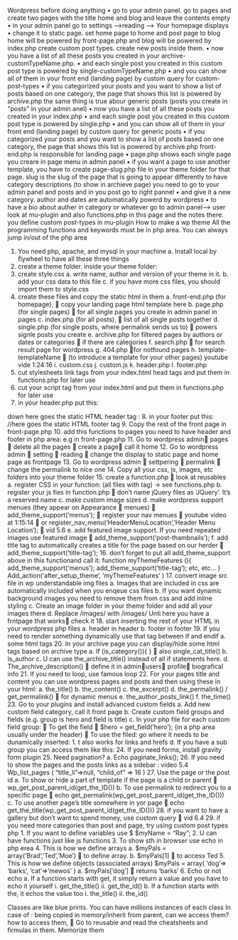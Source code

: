 Wordpress
before doing anything 
•	go to your admin panel. go to pages and create two pages with the title home and blog and leave the contents empty
•	in your admin panel go to settings -->reading --> Your homepage displays
•	change it to static page. set home page to home and post page to blog
home will be powered by front-page.php and blog will be powered by index.php
create custom post types. create new posts inside them. 
•	now you have a list of all these posts you created in your archive-customTypeName.php.
•	and each single post you created in this custom post type is powered by single-customTypeName.php
•	and you can show all of them in your front end (landing page) by custom query for custom-post-types
•	if you categorized your posts and you want to show a list of posts based on one category, the page that shows this list is powered by archive.php
the same thing is true abour generic posts (posts you create in "posts" in your admin anel)
•	now you have a list of all these posts you created in your index.php
•	and each single post you created in this custom post type is powered by single.php
•	and you can show all of them in your front end (landing page) by custom query for generic posts
•	if you categorized your posts and you want to show a list of posts based on one category, the page that shows this list is powered by archive.php
front-end.php is responsible for landing page
•	page.php shows each single page you creare in page menu in admin panel
•	if you want a page to use another template, you have to create page-slug.php file in your theme folder for that page. slug is the slug of the page that is going to appear differently
to have category descriptions (to show in archieve page) you need to go to your admin panel and posts and in you post go to right pannel 
•	and give it a new category. author and dates are automatically powerd by wordpress
•	to have a bio about auther in category or whatever go to admin panel--> user
look at mu-plugin and also functions.php in this page and the notes there. you define custom post-types in mu-plugin
How to make a wp theme
All the programming functions and keywords must be in php area. You can always jump in/out of the php area
1.	You need php, apache, and mysql in your machine
a.	Install local by flywheel to have all these three things
2.	 create a theme folder. inside your theme folder:
3.	 create style.css
a.	write name, author and version of your theme in it.
b.	add your css data to this file
c.	if you have more css files, you should import them to style.css
4.	 create these files and copy the static html in them
a.	front-end.php (for homepage),  copy your landing page html template here 
b.	page.php (for single pages)  for all single pages you create in admin panel in pages 
c.	index.php (for all posts),   list of all single posts together 
d.	single.php (for single posts, where permalink sends us to)  powers signle posts you create
e.	archive.php for filtered pages by authors or dates or categories  if there are categories
f.	search.php  for search result page for wordpress
g.	404.php for notfound pages
h.	template-templateName   (to introduce a template for your other pages) youtube vide 1:24:16
i.	custom.css
j.	custom.js
k.	header.php
l.	footer.php
5.	cut stylesheets link tags from your index.html head tags and put them in functions.php for later use
6.	cut your script tag from your index.html and put them in functions.php for later use
7.	in your header.php put this:
<!DOCTYPE html>
<html lang="en">
<head>
 <?php wp_head(); ?>
</head>
<body>
down here goes the static HTML header tag :
8.	 in your footer put this:
//here goes the static HTML footer tag
<?php wp_footer();?>
</body>
</html>
9.	Copy the rest of the front page in front-page.php
10.	 add this functions to pages you need to have header and footer in php area: e.g in front-page.php
<?php get_header(); ?>                <?php get_footer();?>
11.	Go to wordpress admin pages  delete all the pages  create a page call it home
12.	Go to wordpress admin  setting  reading  change the display to static page and home page as frontpage
13.	Go to wordpress admin  settpering  permalink  change the permalink to nice one
14.	Copy all your css, js, images, etc folders into your theme folder
15.	create a function.php  look at reusables
a.	register CSS in your function: (all files with <link> tag) -> see functions.php
b.	register your js fies in function.php
	don’t name jQuery files as ‘JQuery’. It’s a reserved name
c.	make custom image sizes
d.	make wordpress support menues (they appear on Appearance  menues)
	add_theme_support(‘menus’);
	register your nav menues  youtube video at 1:15:14
	or register_nav_menu(‘HeaderMenuLocation’,’Header Menu Location’);  vid 5.6
e.	add featured image support. If you need repeated images use featured image
	add_theme_support(‘post-thambnails’);
f.	add title tag to automatically creates a title for the page based on our herder
	add_theme_support(‘title-tag’);
16.	don’t forget to put all add_theme_support above in this functionand call it:
function myThemeFeatures (){
       add_theme_support(‘menus’);
       add_theme_support(‘title-tag’);
       etc, etc…
}
Add_action(‘after_setup_theme’, ‘myThemeFeatures’ )
17.	convert image src file in wp understandable img files
a.	Images that are included in css are automatically included when you enqeue css files
b.	If you want dynamic background images you need to remove them from css and add inline styling
c.	Create an image folder in your theme folder and add all your images there
d.	Replace /images/ with <?php bloginfo(“template_directory”);?>/images/
Unti here you have a frntpage that works check it
18.	 start inserting the rest of your HTML in your wordpress php files
a.	header in header
b.	footer in footer
19.	If you need to render something dynamically use that tag between if and endif
a.	<?php if(a condition)?> some html tags <?php endif?>
20.	In your archive page you can display/hide some html tags based on archive type
a.	If (is_category()){ }  also single_cat_title()
b.	Is_author
c.	U can use the_archive_title() instead of all if statements here.
d.	The_archive_description()  define it in adminusers profile biografical info
21.	If you need to loop, use famous loop
22.	For your pages title and content you can use wordpress pages and posts and then using these in your html:
a.	the_title()
b.	the_content()
c.	the_excerpt()
d.	the_permalink() / get_permalink()  for dynamic menus
e.	the_author_posts_link()
f.	the_time()
23.	Go to your plugins and install advanced custom fields
a.	Add new custom field category, call it front page
b.	Create custom field groups and fields (e.g. group is hero and field is title)
c.	In your php file for each custom field group:
	To get the field  $hero = get_field(‘hero’);  (in a php area usually under the header)
	To use the filed: go where it needs to be dunamically inserted:
1.	<?php echo $hero[‘title’]?> t also works for links and hrefs
d.	If you have a sub group you can access them like this: <?php echo $hero[‘title’][‘second’]?>
24.	If you need forms, install gravity form plugin
25.	Need pagination?
a.	Echo paginate_links();
26.	If you need to show the pages and the posts links as a sidebar : video 5.4
Wp_list_pages (
“title_li”=>null,
“child_of” => 16
)
27.	Use the page or the post id 
a.	To show or hide a part of template if the page is a child or parent
	wp_get_post_parent_id(get_the_ID())
b.	To use permalink to redirect you to a specific page
	echo get_permalink(wp_get_post_parent_id(get_the_ID()))
c.	To use another page’s title somewhere in yor page
	echo get_the_title(wp_get_post_parent_id(get_the_ID()))
28.	if you want to have a gallery but don’t want to spend money, use custom query  vid 6.4
29.	if you need more categories than post and page, try using custom post types
php
<?php somecodes ?>
1.	If you want to define variables use $
	$myName = “Ray”;
2.	U can have functions just like js functions
3.	To show sth in browser use echo in php erea
4.	This is how we define arrays
a.	$myPals = array(‘Brad’,’Ted’,’Moe’)  to define array.
b.	$myPals[1]  to access Ted
5.	This is how we define objects (associated arrays)
$myPals = array(
‘dog’=> ‘barks’,
’cat’=>’mewos’
)
a.	$myPals[‘dog’]  returns ‘barks’
6.	Echo or not echo
a.	If a function starts with get, it simply return a value and you have to echo it yourself
i.	get_the_title()
ii.	get_the_id()
b.	If a function starts with the, it echos the value too
i.	the_title()
ii.	the_id()

Classes are like blue prints. You can have millions instances of each class
In case of : being copied in memory/inherit from parent, can we access them? how to access them, 
	Go to reusable and read the cheatsheets and firmulas in them. Memorize them

